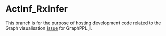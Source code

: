 # ActInf_RxInfer
This branch is for the purpose of hosting development code related to the Graph visualisation [issue](https://github.com/ReactiveBayes/GraphPPL.jl/issues/233) for GraphPPL.jl. 
